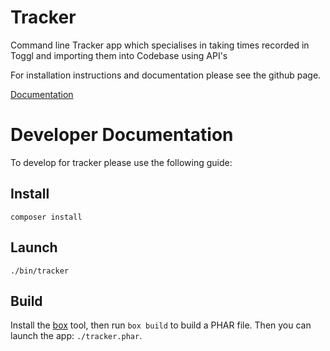 # Tracker

Command line Tracker app which specialises in taking times recorded in Toggl and importing them into Codebase using API's

For installation instructions and documentation please see the github page.

[Documentation](https://jamiesykescreode.github.io/tracker/)

# Developer Documentation

To develop for tracker please use the following guide:

## Install

    composer install

## Launch

    ./bin/tracker

## Build

Install the [box](http://box-project.org/) tool, then run `box build` to build
a PHAR file. Then you can launch the app: `./tracker.phar`.
